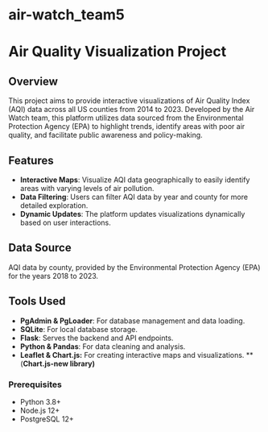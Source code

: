 # air-watch_team5

# Air Quality Visualization Project

## Overview
This project aims to provide interactive visualizations of Air Quality Index (AQI) data across all US counties from 2014 to 2023. Developed by the Air Watch team, this platform utilizes data sourced from the Environmental Protection Agency (EPA) to highlight trends, identify areas with poor air quality, and facilitate public awareness and policy-making.

## Features
- **Interactive Maps**: Visualize AQI data geographically to easily identify areas with varying levels of air pollution.
- **Data Filtering**: Users can filter AQI data by year and county for more detailed exploration.
- **Dynamic Updates**: The platform updates visualizations dynamically based on user interactions.

## Data Source
AQI data by county, provided by the Environmental Protection Agency (EPA) for the years 2018 to 2023.

## Tools Used
- **PgAdmin & PgLoader**: For database management and data loading.
- **SQLite**: For local database storage.
- **Flask**: Serves the backend and API endpoints.
- **Python & Pandas**: For data cleaning and analysis.
- **Leaflet & Chart.js:** For creating interactive maps and visualizations.
**  (**Chart.js-new library)**

### Prerequisites
- Python 3.8+
- Node.js 12+
- PostgreSQL 12+

